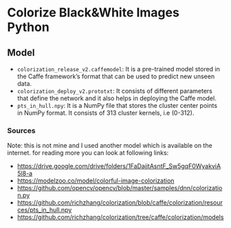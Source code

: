 # Colorize Black&White Images Python

## Model

- `colorization_release_v2.caffemodel`: It is a pre-trained model stored in the Caffe framework’s format that can be used to predict new unseen data.
- `colorization_deploy_v2.prototxt`: It consists of different parameters that define the network and it also helps in deploying the Caffe model.
- `pts_in_hull.npy`: It is a NumPy file that stores the cluster center points in NumPy format. It consists of 313 cluster kernels, i.e (0-312).

### Sources

Note: this is not mine and I used another model which is available on the internet. for reading more you can look at following links:

- https://drive.google.com/drive/folders/1FaDajjtAsntF_Sw5gqF0WyakviA5l8-a
- https://modelzoo.co/model/colorful-image-colorization
- https://github.com/opencv/opencv/blob/master/samples/dnn/colorization.py
- https://github.com/richzhang/colorization/blob/caffe/colorization/resources/pts_in_hull.npy
- https://github.com/richzhang/colorization/tree/caffe/colorization/models
